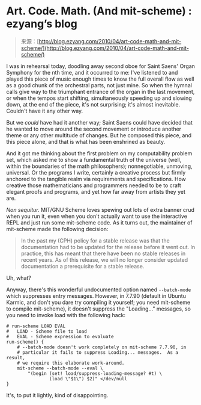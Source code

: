 <!--yml
category: 未分类
date: 2024-07-01 18:18:20
-->

# Art. Code. Math. (And mit-scheme) : ezyang’s blog

> 来源：[http://blog.ezyang.com/2010/04/art-code-math-and-mit-scheme/](http://blog.ezyang.com/2010/04/art-code-math-and-mit-scheme/)

I was in rehearsal today, doodling away second oboe for Saint Saens' Organ Symphony for the nth time, and it occurred to me: I've listened to and played this piece of music enough times to know the full overall flow as well as a good chunk of the orchestral parts, not just mine. So when the hymnal calls give way to the triumphant entrance of the organ in the last movement, or when the tempos start shifting, simultaneously speeding up and slowing down, at the end of the piece, it's not surprising; it's almost inevitable. Couldn't have it any other way.

But we *could* have had it another way; Saint Saens could have decided that he wanted to move around the second movement or introduce another theme or any other multitude of changes. But he composed this piece, and this piece alone, and that is what has been enshrined as beauty.

And it got me thinking about the first problem on my computability problem set, which asked me to show a fundamental truth of the universe (well, within the boundaries of the math philosophers); nonnegotiable, unmoving, universal. Or the programs I write, certainly a creative process but firmly anchored to the tangible realm via requirements and specifications. How creative those mathematicians and programmers needed to be to craft elegant proofs and programs, and yet how far away from artists they yet are.

*Non sequitur.* MIT/GNU Scheme loves spewing out lots of extra banner crud when you run it, even when you don't actually want to use the interactive REPL and just run some mit-scheme code. As it turns out, the maintainer of mit-scheme made the following decision:

> In the past my (CPH) policy for a stable release was that the documentation had to be updated for the release before it went out. In practice, this has meant that there have been no stable releases in recent years. As of this release, we will no longer consider updated documentation a prerequisite for a stable release.

Uh, what?

Anyway, there's this wonderful undocumented option named `--batch-mode` which suppresses entry messages. However, in 7.7.90 (default in Ubuntu Karmic, and don't you dare try compiling it yourself; you need mit-scheme to compile mit-scheme), it doesn't suppress the "Loading..." messages, so you need to invoke load with the following hack:

```
# run-scheme LOAD EVAL
#   LOAD - Scheme file to load
#   EVAL - Scheme expression to evaluate
run-scheme() {
    # --batch-mode doesn't work completely on mit-scheme 7.7.90, in
    # particular it fails to suppress Loading... messages.  As a result,
    # we require this elaborate work-around.
    mit-scheme --batch-mode --eval \
        "(begin (set! load/suppress-loading-message? #t) \
                (load \"$1\") $2)" </dev/null
}

```

It's, to put it lightly, kind of disappointing.